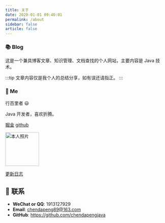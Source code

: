 ```yaml
---
title: 关于
date: 2020-01-01 09:40:01
permalink: /about
sidebar: false
article: false
---
```


### 📚 Blog

这是一个兼具博客文章、知识管理、文档查找的个人网站，主要内容是 Java 技术。

:::tip
文章内容仅是我个人的总结分享，如有误还请指正。
:::


### 🐼 Me

行百里者 😃

Java 开发者，喜欢折腾。

[掘金](https://juejin.cn/user/729731453429159)   [github](https://github.com/chendapengjava)

<img src='https://chendapeng.cn/images/about/avatar.jpg' alt='本人照片' style="width:106px;">

[更新日志](https://github.com/ChenDapengJava/chendapeng-blog/commits/master)


## :email: 联系

- **WeChat or QQ**: <a :href="qqUrl" class='qq'>1913127929</a>
- **Email**:  <a href="mailto:chendapeng89@163.com">chendapeng89@163.com</a>
- **GitHub**: <https://github.com/chendapengjava>


<script>
  export default {
    data(){
      return {
        qqUrl: 'tencent://message/?uin=1913127929&Site=&Menu=yes' 
      }
    },
    mounted(){
      const flag =  navigator.userAgent.match(/(phone|pad|pod|iPhone|iPod|ios|iPad|Android|Mobile|BlackBerry|IEMobile|MQQBrowser|JUC|Fennec|wOSBrowser|BrowserNG|WebOS|Symbian|Windows Phone)/i);
      if(flag){
        this.qqUrl = 'mqqwpa://im/chat?chat_type=wpa&uin=1913127929&version=1&src_type=web&web_src=oicqzone.com'
      }
    }
  }
</script>         
